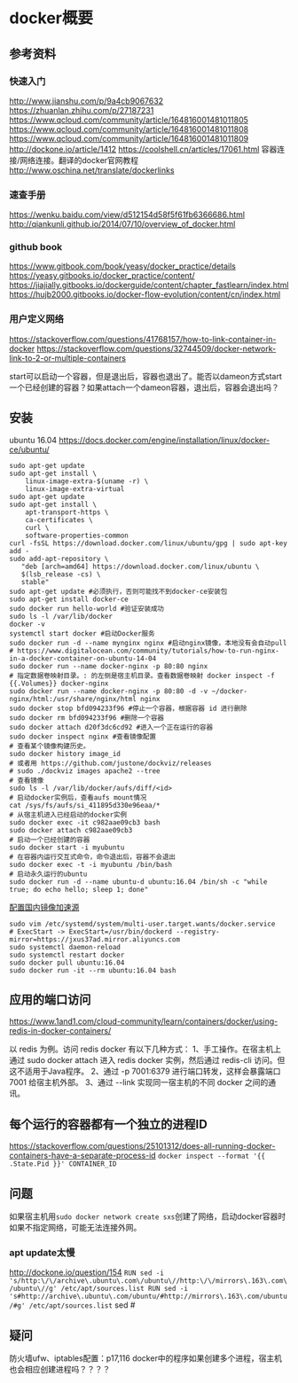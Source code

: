 # docker概要

## 参考资料

### 快速入门

http://www.jianshu.com/p/9a4cb9067632
https://zhuanlan.zhihu.com/p/27187231
https://www.qcloud.com/community/article/164816001481011805
https://www.qcloud.com/community/article/164816001481011808
https://www.qcloud.com/community/article/164816001481011809
http://dockone.io/article/1412
https://coolshell.cn/articles/17061.html
容器连接/网络连接。翻译的docker官网教程
http://www.oschina.net/translate/dockerlinks

### 速查手册

https://wenku.baidu.com/view/d512154d58f5f61fb6366686.html
http://qiankunli.github.io/2014/07/10/overview_of_docker.html

### github book

https://www.gitbook.com/book/yeasy/docker_practice/details
https://yeasy.gitbooks.io/docker_practice/content/
https://jiajially.gitbooks.io/dockerguide/content/chapter_fastlearn/index.html
https://hujb2000.gitbooks.io/docker-flow-evolution/content/cn/index.html

### 用户定义网络
https://stackoverflow.com/questions/41768157/how-to-link-container-in-docker
https://stackoverflow.com/questions/32744509/docker-network-link-to-2-or-multiple-containers



start可以启动一个容器，但是退出后，容器也退出了。能否以dameon方式start一个已经创建的容器？如果attach一个dameon容器，退出后，容器会退出吗？



## 安装

ubuntu 16.04
https://docs.docker.com/engine/installation/linux/docker-ce/ubuntu/
```shell
sudo apt-get update
sudo apt-get install \
    linux-image-extra-$(uname -r) \
    linux-image-extra-virtual
sudo apt-get update
sudo apt-get install \
    apt-transport-https \
    ca-certificates \
    curl \
    software-properties-common
curl -fsSL https://download.docker.com/linux/ubuntu/gpg | sudo apt-key add -
sudo add-apt-repository \
   "deb [arch=amd64] https://download.docker.com/linux/ubuntu \
   $(lsb_release -cs) \
   stable"
sudo apt-get update #必须执行，否则可能找不到docker-ce安装包
sudo apt-get install docker-ce
sudo docker run hello-world #验证安装成功
sudo ls -l /var/lib/docker
docker -v
systemctl start docker #启动Docker服务
sudo docker run -d --name mynginx nginx #启动nginx镜像，本地没有会自动pull
# https://www.digitalocean.com/community/tutorials/how-to-run-nginx-in-a-docker-container-on-ubuntu-14-04
sudo docker run --name docker-nginx -p 80:80 nginx
# 指定数据卷映射目录。: 的左侧是宿主机目录。查看数据卷映射 docker inspect -f {{.Volumes}} docker-nginx
sudo docker run --name docker-nginx -p 80:80 -d -v ~/docker-nginx/html:/usr/share/nginx/html nginx
sudo docker stop bfd094233f96 #停止一个容器，根据容器 id 进行删除
sudo docker rm bfd094233f96 #删除一个容器
sudo docker attach d20f3dc6cd92 #进入一个正在运行的容器
sudo docker inspect nginx #查看镜像配置
# 查看某个镜像构建历史。
sudo docker history image_id
# 或者用 https://github.com/justone/dockviz/releases
# sudo ./dockviz images apache2 --tree
# 查看镜像
sudo ls -l /var/lib/docker/aufs/diff/<id>
# 启动docker实例后，查看aufs mount情况
cat /sys/fs/aufs/si_411895d330e96eaa/*
# 从宿主机进入已经启动的docker实例
sudo docker exec -it c982aae09cb3 bash
sudo docker attach c982aae09cb3
# 启动一个已经创建的容器
sudo docker start -i myubuntu
# 在容器内运行交互式命令，命令退出后，容器不会退出
sudo docker exec -t -i myubuntu /bin/bash
# 启动永久运行的ubuntu
sudo docker run -d --name ubuntu-d ubuntu:16.04 /bin/sh -c "while true; do echo hello; sleep 1; done"
```

[配置国内镜像加速源](http://www.jianshu.com/p/9a4cb9067632)
```shell
sudo vim /etc/systemd/system/multi-user.target.wants/docker.service
# ExecStart -> ExecStart=/usr/bin/dockerd --registry-mirror=https://jxus37ad.mirror.aliyuncs.com
sudo systemctl daemon-reload
sudo systemctl restart docker
sudo docker pull ubuntu:16.04
sudo docker run -it --rm ubuntu:16.04 bash
```

## 应用的端口访问

https://www.1and1.com/cloud-community/learn/containers/docker/using-redis-in-docker-containers/

以 redis 为例。访问 redis docker 有以下几种方式：
1、手工操作。在宿主机上通过 sudo docker attach 进入 redis docker 实例，然后通过 redis-cli 访问。但这不适用于Java程序。
2、通过 -p 7001:6379 进行端口转发，这样会暴露端口 7001 给宿主机外部。
3、通过 --link 实现同一宿主机的不同 docker 之间的通讯。

## 每个运行的容器都有一个独立的进程ID

https://stackoverflow.com/questions/25101312/does-all-running-docker-containers-have-a-separate-process-id
`docker inspect --format '{{ .State.Pid }}' CONTAINER_ID`

## 问题

如果宿主机用`sudo docker network create sxs`创建了网络，启动docker容器时如果不指定网络，可能无法连接外网。

### apt update太慢

http://dockone.io/question/154
`
RUN sed -i 's/http:\/\/archive\.ubuntu\.com\/ubuntu\//http:\/\/mirrors\.163\.com\/ubuntu\//g' /etc/apt/sources.list
RUN sed -i 's#http://archive\.ubuntu\.com/ubuntu/#http://mirrors\.163\.com/ubuntu/#g' /etc/apt/sources.list
`
sed #

## 疑问

防火墙ufw、iptables配置：p17,116
docker中的程序如果创建多个进程，宿主机也会相应创建进程吗？？？？



